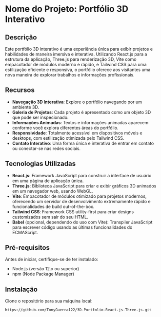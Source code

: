 # Nome do Projeto: Portfólio 3D Interativo

## Descrição

Este portfólio 3D interativo é uma experiência única para exibir projetos e habilidades de maneira imersiva e interativa. Utilizando React.js para a estrutura da aplicação, Three.js para renderização 3D, Vite como empacotador de módulos moderno e rápido, e Tailwind CSS para uma estilização eficiente e responsiva, o portfólio oferece aos visitantes uma nova maneira de explorar trabalhos e informações profissionais.

## Recursos

- **Navegação 3D Interativa**: Explore o portfólio navegando por um ambiente 3D.
- **Galeria de Projetos**: Cada projeto é apresentado como um objeto 3D que pode ser inspecionado.
- **Informações Animadas**: Textos e informações animadas aparecem conforme você explora diferentes áreas do portfólio.
- **Responsividade**: Totalmente acessível em dispositivos móveis e desktops, com estilização otimizada pelo Tailwind CSS.
- **Contato Interativo**: Uma forma única e interativa de entrar em contato ou conectar-se nas redes sociais.

## Tecnologias Utilizadas

- **React.js**: Framework JavaScript para construir a interface de usuário em uma página de aplicação única.
- **Three.js**: Biblioteca JavaScript para criar e exibir gráficos 3D animados em um navegador web, usando WebGL.
- **Vite**: Empacotador de módulos otimizado para projetos modernos, oferecendo um servidor de desenvolvimento extremamente rápido e funcionalidades de build out-of-the-box.
- **Tailwind CSS**: Framework CSS utility-first para criar designs customizados sem sair do seu HTML.
- **Babel** (opcional, dependendo do uso com Vite): Transpiler JavaScript para escrever código usando as últimas funcionalidades do ECMAScript.

## Pré-requisitos

Antes de iniciar, certifique-se de ter instalado:

- Node.js (versão 12.x ou superior)
- npm (Node Package Manager)

## Instalação

Clone o repositório para sua máquina local:

```bash
https://github.com/TonyGuerra122/3D-Portfolio-React.js-Three.js.git
